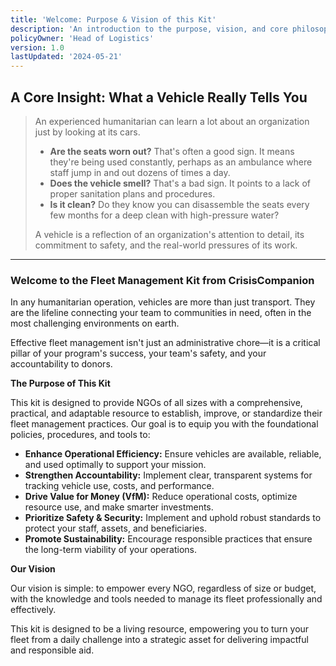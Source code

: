 ```yaml
---
title: 'Welcome: Purpose & Vision of this Kit'
description: 'An introduction to the purpose, vision, and core philosophy of the CrisisCompanion Fleet Management Kit, emphasizing its role as a strategic asset for humanitarian NGOs.'
policyOwner: 'Head of Logistics'
version: 1.0
lastUpdated: '2024-05-21'
---
```


## A Core Insight: What a Vehicle Really Tells You

> An experienced humanitarian can learn a lot about an organization just by looking at its cars.
>
> - **Are the seats worn out?** That's often a good sign. It means they're being used constantly, perhaps as an ambulance where staff jump in and out dozens of times a day.
> - **Does the vehicle smell?** That's a bad sign. It points to a lack of proper sanitation plans and procedures.
> - **Is it clean?** Do they know you can disassemble the seats every few months for a deep clean with high-pressure water?
>
> A vehicle is a reflection of an organization's attention to detail, its commitment to safety, and the real-world pressures of its work.

---

### Welcome to the Fleet Management Kit from CrisisCompanion

In any humanitarian operation, vehicles are more than just transport. They are the lifeline connecting your team to communities in need, often in the most challenging environments on earth.

Effective fleet management isn't just an administrative chore—it is a critical pillar of your program's success, your team's safety, and your accountability to donors.

**The Purpose of This Kit**

This kit is designed to provide NGOs of all sizes with a comprehensive, practical, and adaptable resource to establish, improve, or standardize their fleet management practices. Our goal is to equip you with the foundational policies, procedures, and tools to:

- **Enhance Operational Efficiency:** Ensure vehicles are available, reliable, and used optimally to support your mission.
- **Strengthen Accountability:** Implement clear, transparent systems for tracking vehicle use, costs, and performance.
- **Drive Value for Money (VfM):** Reduce operational costs, optimize resource use, and make smarter investments.
- **Prioritize Safety & Security:** Implement and uphold robust standards to protect your staff, assets, and beneficiaries.
- **Promote Sustainability:** Encourage responsible practices that ensure the long-term viability of your operations.

**Our Vision**

Our vision is simple: to empower every NGO, regardless of size or budget, with the knowledge and tools needed to manage its fleet professionally and effectively.

This kit is designed to be a living resource, empowering you to turn your fleet from a daily challenge into a strategic asset for delivering impactful and responsible aid.

